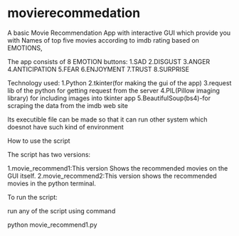 # movierecommedation

A basic Movie Recommendation App with interactive GUI which provide you with Names of top five movies according to imdb rating based on EMOTIONS,

The app consists of 8 EMOTION buttons:
1.SAD 
2.DISGUST 
3.ANGER 
4.ANTICIPATION 
5.FEAR 
6.ENJOYMENT 
7.TRUST 
8.SURPRISE

Technology used:
1.Python
2.tkinter(for making the gui of the app)
3.request lib of the python for getting request from the server
4.PIL(Pillow imaging library) for including images into tkinter app
5.BeautifulSoup(bs4)-for scraping the data from the imdb web site

Its executible file can be made so that it can run other system which doesnot have such kind of environment

How to use the script

The script has two versions:

1.movie_recommend1:This version Shows the recommended movies on the GUI itself.
2.movie_recommend2:This version shows the recommended movies in the python terminal.

To run the script:

run any of the script using command

python movie_recommend1.py



